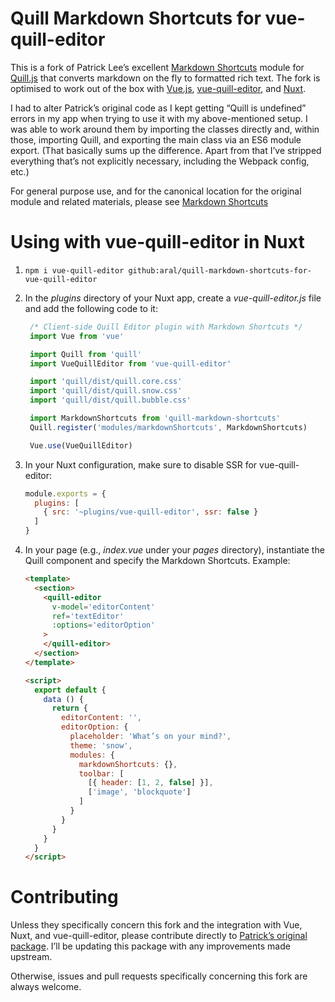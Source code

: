 # Quill Markdown Shortcuts for vue-quill-editor

This is a fork of Patrick Lee’s excellent [Markdown Shortcuts](https://github.com/patleeman/quill-markdown-shortcuts) module for [Quill.js](https://quilljs.com) that converts markdown on the fly to formatted rich text. The fork is optimised to work out of the box with [Vue.js](https://vuejs.org), [vue-quill-editor](https://github.com/surmon-china/vue-quill-editor), and [Nuxt](https://nuxtjs.org).

I had to alter Patrick’s original code as I kept getting “Quill is undefined” errors in my app when trying to use it with my above-mentioned setup. I was able to work around them by importing the classes directly and, within those, importing Quill, and exporting the main class via an ES6 module export. (That basically sums up the difference. Apart from that I’ve stripped everything that’s not explicitly necessary, including the Webpack config, etc.)

For general purpose use, and for the canonical location for the original module and related materials, please see [Markdown Shortcuts](https://github.com/patleeman/quill-markdown-shortcuts)

# Using with vue-quill-editor in Nuxt

1. `npm i vue-quill-editor github:aral/quill-markdown-shortcuts-for-vue-quill-editor`

2. In the _plugins_ directory of your Nuxt app, create a _vue-quill-editor.js_ file and add the following code to it:

   ```javascript
    /* Client-side Quill Editor plugin with Markdown Shortcuts */
    import Vue from 'vue'

    import Quill from 'quill'
    import VueQuillEditor from 'vue-quill-editor'

    import 'quill/dist/quill.core.css'
    import 'quill/dist/quill.snow.css'
    import 'quill/dist/quill.bubble.css'

    import MarkdownShortcuts from 'quill-markdown-shortcuts'
    Quill.register('modules/markdownShortcuts', MarkdownShortcuts)

    Vue.use(VueQuillEditor)
   ```

3. In your Nuxt configuration, make sure to disable SSR for vue-quill-editor:

    ```javascript
    module.exports = {
      plugins: [
        { src: '~plugins/vue-quill-editor', ssr: false }
      ]
    }
    ```

4. In your page (e.g., _index.vue_ under your _pages_ directory), instantiate the Quill component and specify the Markdown Shortcuts. Example:

    ```html
    <template>
      <section>
        <quill-editor
          v-model='editorContent'
          ref='textEditor'
          :options='editorOption'
        >
        </quill-editor>
      </section>
    </template>

    <script>
      export default {
        data () {
          return {
            editorContent: '',
            editorOption: {
              placeholder: 'What’s on your mind?',
              theme: 'snow',
              modules: {
                markdownShortcuts: {},
                toolbar: [
                  [{ header: [1, 2, false] }],
                  ['image', 'blockquote']
                ]
              }
            }
          }
        }
      }
    </script>
    ```

# Contributing

Unless they specifically concern this fork and the integration with Vue, Nuxt, and vue-quill-editor, please contribute directly to [Patrick’s original package](https://github.com/patleeman/quill-markdown-shortcuts). I’ll be updating this package with any improvements made upstream.

Otherwise, issues and pull requests specifically concerning this fork are always welcome.
